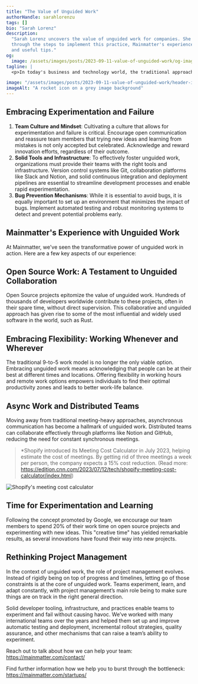 ```yaml
---
title: "The Value of Unguided Work"
authorHandle: sarahlorenzu
tags: []
bio: "Sarah Lorenz"
description:
  "Sarah Lorenz uncovers the value of unguided work for companies. She goes
  through the steps to implement this practice, Mainmatter's experience with it,
  and useful tips."
og:
  image: /assets/images/posts/2023-09-11-value-of-unguided-work/og-image.jpg
tagline: |
  <p>In today's business and technology world, the traditional approach of tightly managed work processes is reaching its limits. Companies that dare to break the conventional norm are discovering the untapped potential of unguided work. By encouraging experimentation and accepting the possibility of failure, companies can create an environment that fosters innovation and empowers their teams to reach new heights of productivity and creativity.</p>

image: "/assets/images/posts/2023-09-11-value-of-unguided-work/header-illustration.jpg"
imageAlt: "A rocket icon on a grey image background"
---
```


## Embracing Experimentation and Failure

1. **Team Culture and Mindset**: Cultivating a culture that allows for
   experimentation and failure is critical. Encourage open communication and
   reassure team members that trying new ideas and learning from mistakes is not
   only accepted but celebrated. Acknowledge and reward innovation efforts,
   regardless of their outcome.
2. **Solid Tools and Infrastructure**: To effectively foster unguided work,
   organizations must provide their teams with the right tools and
   infrastructure. Version control systems like Git, collaboration platforms
   like Slack and Notion, and solid continuous integration and deployment
   pipelines are essential to streamline development processes and enable rapid
   experimentation.
3. **Bug Prevention Mechanisms**: While it is essential to avoid bugs, it is
   equally important to set up an environment that minimizes the impact of bugs.
   Implement automated testing and robust monitoring systems to detect and
   prevent potential problems early.

## Mainmatter's Experience with Unguided Work

At Mainmatter, we've seen the transformative power of unguided work in action.
Here are a few key aspects of our experience:

## Open Source Work: A Testament to Unguided Collaboration

Open Source projects epitomize the value of unguided work. Hundreds of thousands
of developers worldwide contribute to these projects, often in their spare time,
without direct supervision. This collaborative and unguided approach has given
rise to some of the most influential and widely used software in the world, such
as Rust.

## Embracing Flexibility: Working Whenever and Wherever

The traditional 9-to-5 work model is no longer the only viable option. Embracing
unguided work means acknowledging that people can be at their best at different
times and locations. Offering flexibility in working hours and remote work
options empowers individuals to find their optimal productivity zones and leads
to better work-life balance.

## Async Work and Distributed Teams

Moving away from traditional meeting-heavy approaches, asynchronous
communication has become a hallmark of unguided work. Distributed teams can
collaborate effectively through platforms like Notion and GitHub, reducing the
need for constant synchronous meetings.

> \*Shopify introduced its Meeting Cost Calculator in July 2023, helping
> estimate the cost of meetings. By getting rid of three meetings a week per
> person, the company expects a 15% cost reduction. (Read more:
> https://edition.cnn.com/2023/07/12/tech/shopify-meeting-cost-calculator/index.html)

![Shopify's meeting cost calculator](/assets/images/posts/2023-09-11-value-of-unguided-work/shopify-meeting-cost-calculator.jpg)

## Time for Experimentation and Learning

Following the concept promoted by Google, we encourage our team members to spend
20% of their work time on open source projects and experimenting with new ideas.
This "creative time" has yielded remarkable results, as several innovations have
found their way into new projects.

## Rethinking Project Management

In the context of unguided work, the role of project management evolves. Instead
of rigidly being on top of progress and timelines, letting go of those
constraints is at the core of unguided work. Teams experiment, learn, and adapt
constantly, with project management’s main role being to make sure things are on
track in the right general direction.

Solid developer tooling, infrastructure, and practices enable teams to
experiment and fail without causing havoc. We’ve worked with many international
teams over the years and helped them set up and improve automatic testing and
deployment, incremental rollout strategies, quality assurance, and other
mechanisms that can raise a team’s ability to experiment.

Reach out to talk about how we can help your team:
https://mainmatter.com/contact/

Find further information how we help you to burst through the bottleneck:
https://mainmatter.com/startups/
